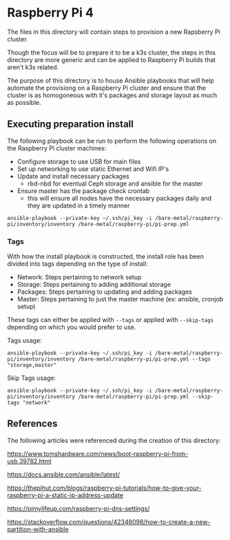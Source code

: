 # Raspberry Pi 4

The files in this directory will contain steps to provision a new Rapsberry Pi cluster.

Though the focus will be to prepare it to be a k3s cluster, the steps in this directory are more generic and can be applied to Raspberry Pi builds that aren't k3s related.

The purpose of this directory is to house Ansible playbooks that will help automate the provisiong on a Raspberry Pi cluster and ensure that the cluster is as homogoneous with it's packages and storage layout as much as possible.


## Executing preparation install

The following playbook can be run to perform the following operations on the Raspberry Pi cluster machines:

* Configure storage to use USB for main files
* Set up networking to use static Ethernet and Wifi IP's
* Update and install necessary packages
    * rbd-nbd for eventual Ceph storage and ansible for the master
* Ensure master has the package check crontab
    * this will ensure all nodes have the necessary packages daily and they are updated in a timely manner

`ansible-playbook --private-key ~/.ssh/pi_key -i /bare-metal/raspberry-pi/inventory/inventory /bare-metal/raspberry-pi/pi-prep.yml`

### Tags

With how the install playbook is constructed, the install role has been divided into tags depending on the type of install:

* Network: Steps pertaining to network setup
* Storage: Steps pertaining to adding additional storage
* Packages: Steps pertaining to updating and adding packages
* Master: Steps pertaining to just the master machine (ex: ansible, cronjob setup)

These tags can either be applied with `--tags` or applied with `--skip-tags` depending on which you would prefer to use.

Tags usage:

`ansible-playbook --private-key ~/.ssh/pi_key -i /bare-metal/raspberry-pi/inventory/inventory /bare-metal/raspberry-pi/pi-prep.yml --tags "storage,master"`

Skip Tags usage:

`ansible-playbook --private-key ~/.ssh/pi_key -i /bare-metal/raspberry-pi/inventory/inventory /bare-metal/raspberry-pi/pi-prep.yml --skip-tags "network"`

## References

The following articles were referenced during the creation of this directory:

https://www.tomshardware.com/news/boot-raspberry-pi-from-usb,39782.html

https://docs.ansible.com/ansible/latest/

https://thepihut.com/blogs/raspberry-pi-tutorials/how-to-give-your-raspberry-pi-a-static-ip-address-update

https://pimylifeup.com/raspberry-pi-dns-settings/

https://stackoverflow.com/questions/42348098/how-to-create-a-new-partition-with-ansible

